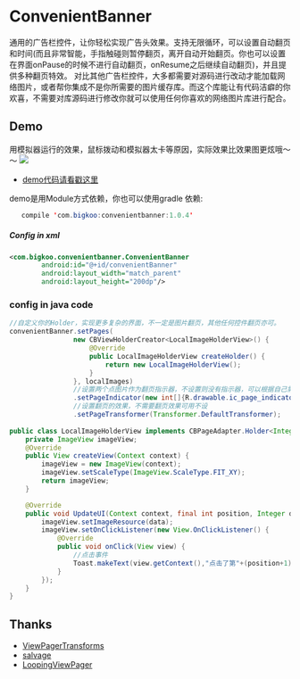 ConvenientBanner
===========

通用的广告栏控件，让你轻松实现广告头效果。支持无限循环，可以设置自动翻页和时间(而且非常智能，手指触碰则暂停翻页，离开自动开始翻页。你也可以设置在界面onPause的时候不进行自动翻页，onResume之后继续自动翻页)，并且提供多种翻页特效。
对比其他广告栏控件，大多都需要对源码进行改动才能加载网络图片，或者帮你集成不是你所需要的图片缓存库。而这个库能让有代码洁癖的你欢喜，不需要对库源码进行修改你就可以使用任何你喜欢的网络图片库进行配合。

## Demo
用模拟器运行的效果，鼠标拨动和模拟器太卡等原因，实际效果比效果图更炫哦～～
![](https://github.com/saiwu-bigkoo/Android-ConvenientBanner/blob/master/preview/convenientbannerdemo.gif)

- [demo代码请看戳这里](https://github.com/saiwu-bigkoo/Android-ConvenientBanner/blob/master/app/src/main/java/com/bigkoo/convenientbannerdemo/MainActivity.java)

demo是用Module方式依赖，你也可以使用gradle 依赖:
```java
   compile 'com.bigkoo:convenientbanner:1.0.4'
```


##### Config in xml

```xml
<com.bigkoo.convenientbanner.ConvenientBanner
        android:id="@+id/convenientBanner"
        android:layout_width="match_parent"
        android:layout_height="200dp"/>
```

### config in java code

```java
//自定义你的Holder，实现更多复杂的界面，不一定是图片翻页，其他任何控件翻页亦可。
convenientBanner.setPages(
                new CBViewHolderCreator<LocalImageHolderView>() {
                    @Override
                    public LocalImageHolderView createHolder() {
                        return new LocalImageHolderView();
                    }
                }, localImages)
                //设置两个点图片作为翻页指示器，不设置则没有指示器，可以根据自己需求自行配合自己的指示器,不需要圆点指示器可用不设
                .setPageIndicator(new int[]{R.drawable.ic_page_indicator, R.drawable.ic_page_indicator_focused})
                //设置翻页的效果，不需要翻页效果可用不设
                .setPageTransformer(Transformer.DefaultTransformer);
        
public class LocalImageHolderView implements CBPageAdapter.Holder<Integer>{
    private ImageView imageView;
    @Override
    public View createView(Context context) {
        imageView = new ImageView(context);
        imageView.setScaleType(ImageView.ScaleType.FIT_XY);
        return imageView;
    }

    @Override
    public void UpdateUI(Context context, final int position, Integer data) {
        imageView.setImageResource(data);
        imageView.setOnClickListener(new View.OnClickListener() {
            @Override
            public void onClick(View view) {
                //点击事件
                Toast.makeText(view.getContext(),"点击了第"+(position+1)+"图片",Toast.LENGTH_SHORT).show();
            }
        });
    }
}
```


## Thanks

- [ViewPagerTransforms](https://github.com/ToxicBakery/ViewPagerTransforms)
- [salvage](https://github.com/JakeWharton/salvage)
- [LoopingViewPager](https://github.com/imbryk/LoopingViewPager)
